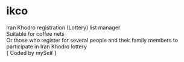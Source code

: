 # ikco
Iran Khodro registration (Lottery) list manager <br>
Suitable for coffee nets <br>
Or those who register for several people and their family members to participate in Iran Khodro lottery <br>
{ Coded by mySelf }

